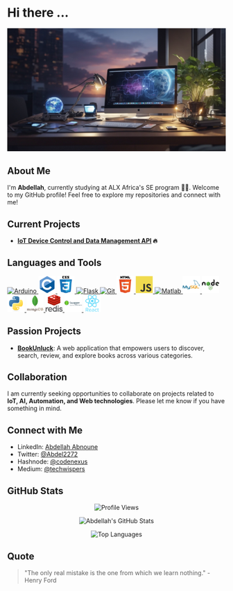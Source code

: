 # Hi there ...

![Banner Image](banner.png)

## About Me

I'm **Abdellah**, currently studying at ALX Africa's SE program 👨‍💻. Welcome to my GitHub profile! Feel free to explore my repositories and connect with me!

## Current Projects

- **[IoT Device Control and Data Management API](https://github.com/abdel2000-dply/iot-control-system) 🔥**

## Languages and Tools

<p align="left">
  <a href="https://www.arduino.cc/" target="_blank" rel="noreferrer">
    <img src="https://cdn.worldvectorlogo.com/logos/arduino-1.svg" alt="Arduino" width="40" height="40"/>
  </a>
  <a href="https://www.cprogramming.com/" target="_blank" rel="noreferrer">
    <img src="https://raw.githubusercontent.com/devicons/devicon/master/icons/c/c-original.svg" alt="C" width="40" height="40"/>
  </a>
  <a href="https://www.w3schools.com/css/" target="_blank" rel="noreferrer">
    <img src="https://raw.githubusercontent.com/devicons/devicon/master/icons/css3/css3-original-wordmark.svg" alt="CSS3" width="40" height="40"/>
  </a>
  <a href="https://flask.palletsprojects.com/" target="_blank" rel="noreferrer">
    <img src="https://www.vectorlogo.zone/logos/pocoo_flask/pocoo_flask-icon.svg" alt="Flask" width="40" height="40"/>
  </a>
  <a href="https://git-scm.com/" target="_blank" rel="noreferrer">
    <img src="https://www.vectorlogo.zone/logos/git-scm/git-scm-icon.svg" alt="Git" width="40" height="40"/>
  </a>
  <a href="https://www.w3.org/html/" target="_blank" rel="noreferrer">
    <img src="https://raw.githubusercontent.com/devicons/devicon/master/icons/html5/html5-original-wordmark.svg" alt="HTML5" width="40" height="40"/>
  </a>
  <a href="https://developer.mozilla.org/en-US/docs/Web/JavaScript" target="_blank" rel="noreferrer">
    <img src="https://raw.githubusercontent.com/devicons/devicon/master/icons/javascript/javascript-original.svg" alt="JavaScript" width="40" height="40"/>
  </a>
  <a href="https://www.mathworks.com/" target="_blank" rel="noreferrer">
    <img src="https://upload.wikimedia.org/wikipedia/commons/2/21/Matlab_Logo.png" alt="Matlab" width="40" height="40"/>
  </a>
  <a href="https://www.mysql.com/" target="_blank" rel="noreferrer">
    <img src="https://raw.githubusercontent.com/devicons/devicon/master/icons/mysql/mysql-original-wordmark.svg" alt="MySQL" width="40" height="40"/>
  </a>
  <a href="https://nodejs.org" target="_blank" rel="noreferrer">
    <img src="https://raw.githubusercontent.com/devicons/devicon/master/icons/nodejs/nodejs-original-wordmark.svg" alt="Node.js" width="40" height="40"/>
  </a>
  <a href="https://www.python.org" target="_blank" rel="noreferrer">
    <img src="https://raw.githubusercontent.com/devicons/devicon/master/icons/python/python-original.svg" alt="Python" width="40" height="40"/>
  </a>
  <a href="https://www.mongodb.com/" target="_blank" rel="noreferrer">
    <img src="https://raw.githubusercontent.com/devicons/devicon/master/icons/mongodb/mongodb-original-wordmark.svg" alt="MongoDB" width="40" height="40"/>
  </a>
  <a href="https://redis.io/" target="_blank" rel="noreferrer">
    <img src="https://raw.githubusercontent.com/devicons/devicon/master/icons/redis/redis-original-wordmark.svg" alt="Redis" width="40" height="40"/>
  </a>
  <a href="https://swagger.io/" target="_blank" rel="noreferrer">
    <img src="https://raw.githubusercontent.com/devicons/devicon/master/icons/swagger/swagger-original-wordmark.svg" alt="Swagger" width="40" height="40"/>
  </a>
  <a href="https://reactjs.org/" target="_blank" rel="noreferrer">
    <img src="https://raw.githubusercontent.com/devicons/devicon/master/icons/react/react-original-wordmark.svg" alt="React" width="40" height="40"/>
  </a>
</p>

## Passion Projects

- **[BookUnluck](https://github.com/abdel2000-dply/BookUnluck)**: A web application that empowers users to discover, search, review, and explore books across various categories.

## Collaboration

I am currently seeking opportunities to collaborate on projects related to **IoT, AI, Automation, and Web technologies**. Please let me know if you have something in mind.


## Connect with Me

* LinkedIn: [Abdellah Abnoune](https://www.linkedin.com/in/abdellah-abnoune-646299180)
* Twitter: [@Abdel2272](https://twitter.com/Abdel2272)
* Hashnode: [@codenexus](https://hashnode.com/@codenexus)
* Medium: [@techwispers](https://medium.com/@techwispers)

## GitHub Stats

<p align="center">
  <img src="https://komarev.com/ghpvc/?username=abdel2000-dply&label=Profile%20views&color=0e75b6&style=flat" alt="Profile Views"/>
</p>

<p align="center">
  <img src="https://github-readme-stats.vercel.app/api?username=abdel2000-dply&show_icons=true&theme=radical" alt="Abdellah's GitHub Stats"/>
</p>

<p align="center">
  <img src="https://github-readme-stats.vercel.app/api/top-langs/?username=abdel2000-dply&layout=compact" alt="Top Languages"/>
</p>

## Quote

> "The only real mistake is the one from which we learn nothing." - Henry Ford
